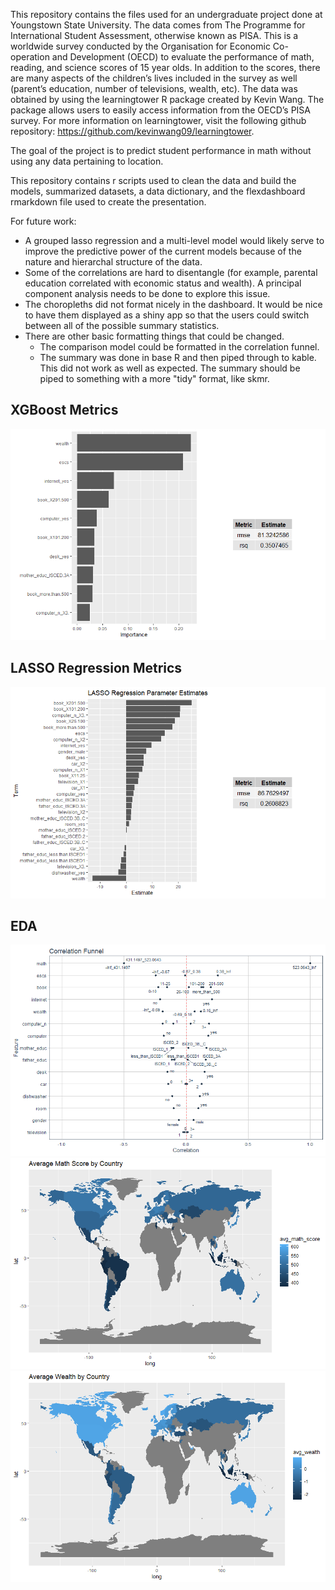 This repository contains the files used for an undergraduate project done at Youngstown State University. The data comes from The Programme for International Student Assessment, otherwise known as PISA. This is a worldwide survey conducted by the Organisation for Economic Co-operation and Development (OECD) to evaluate the performance of math, reading, and science scores of 15 year olds. In addition to the scores, there are many aspects of the children’s lives included in the survey as well (parent’s education, number of televisions, wealth, etc). The data was obtained by using the learningtower R package created by Kevin Wang. The package allows users to easily access information from the OECD’s PISA survey. For more information on learningtower, visit the following github repository: https://github.com/kevinwang09/learningtower.

The goal of the project is to predict student performance in math without using any data pertaining to location.

This repository contains r scripts used to clean the data and build the models, summarized datasets, a data dictionary, and the flexdashboard rmarkdown file used to create the presentation.

For future work:
* A grouped lasso regression and a multi-level model would likely serve to improve the predictive power of the current models because of the nature and hierarchal structure of the data.
* Some of the correlations are hard to disentangle (for example, parental education correlated with economic status and wealth). A principal component analysis needs to be done to explore this issue.
* The choropleths did not format nicely in the dashboard. It would be nice to have them displayed as a shiny app so that the users could switch between all of the possible summary statistics.
* There are other basic formatting things that could be changed.
  * The comparison model could be formatted in the correlation funnel.
  * The summary was done in base R and then piped through to kable. This did not work as well as expected. The summary should be piped to something with a more "tidy" format, like skmr.

## XGBoost Metrics
![1](https://github.com/StephenODea54/PISA/blob/main/plots/XGBoost_Metrics.png)

## LASSO Regression Metrics
![2](https://github.com/StephenODea54/PISA/blob/main/plots/Lasso_Metrics.png)

## EDA
![3](https://github.com/StephenODea54/PISA/blob/main/plots/Correlation_Funnel.png)
![4](https://github.com/StephenODea54/PISA/blob/main/plots/Math_Score_By_Country.png)
![5](https://github.com/StephenODea54/PISA/blob/main/plots/Average_Wealth_By_Country.png)
